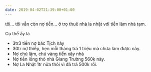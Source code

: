 ```yaml
---
date: 2019-04-02T21:39:00+01:00
---
```

tôi... tôi vẫn còn nợ tiền... ở trọ thuê nhà la nhật với tiền làm nhà tạm.

Cụ thể ấy là
- 3tr3 tiền nợ bác Tịch này
- 30tr nợ thiếp, hẹn mỗi tháng trả 1 triệu mà chưa làm được này.
- Nợ chú lãm, chú vàng tiền xây nhà
- Nợ tiền lồng thỏ nhà Giang Trường 560k này.
- Nợ La Nhật 1tr nữa thôi vì đã trả 500k rồi.
